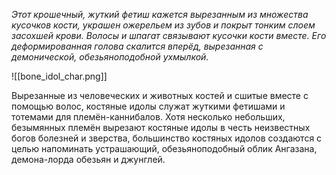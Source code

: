 
*Этот крошечный, жуткий фетиш кажется вырезанным из множества кусочков кости, украшен ожерельем из зубов и покрыт тонким слоем засохшей крови. Волосы и шпагат связывают кусочки кости вместе. Его деформированная голова скалится вперёд, вырезанная с демонической, обезьяноподобной ухмылкой.*


![[bone_idol_char.png]]

Вырезанные из человеческих и животных костей и сшитые вместе с помощью волос, костяные идолы служат жуткими фетишами и тотемами для племён-каннибалов. Хотя несколько небольших, безымянных племён вырезают костяные идолы в честь неизвестных богов болезней и зверства, большинство костяных идолов создаются с целью напоминать устрашающий, обезьяноподобный облик Ангазана, демона-лорда обезьян и джунглей.